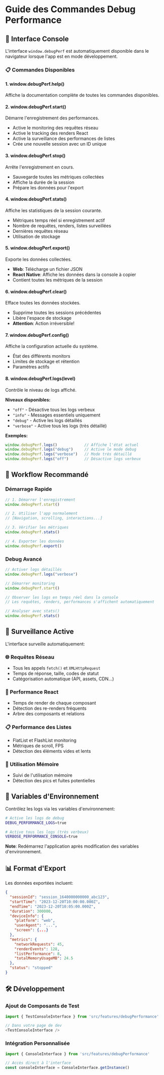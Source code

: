 # Guide des Commandes Debug Performance

## 🔧 Interface Console

L'interface `window.debugPerf` est automatiquement disponible dans le navigateur lorsque l'app est en mode développement.

### 📋 Commandes Disponibles

#### 1. **window.debugPerf.help()**
Affiche la documentation complète de toutes les commandes disponibles.

#### 2. **window.debugPerf.start()**
Démarre l'enregistrement des performances.
- Active le monitoring des requêtes réseau
- Active le tracking des renders React  
- Active la surveillance des performances de listes
- Crée une nouvelle session avec un ID unique

#### 3. **window.debugPerf.stop()**
Arrête l'enregistrement en cours.
- Sauvegarde toutes les métriques collectées
- Affiche la durée de la session
- Prépare les données pour l'export

#### 4. **window.debugPerf.stats()**
Affiche les statistiques de la session courante.
- Métriques temps réel si enregistrement actif
- Nombre de requêtes, renders, listes surveillées
- Dernières requêtes réseau
- Utilisation de stockage

#### 5. **window.debugPerf.export()**
Exporte les données collectées.
- **Web**: Télécharge un fichier JSON
- **React Native**: Affiche les données dans la console à copier
- Contient toutes les métriques de la session

#### 6. **window.debugPerf.clear()**
Efface toutes les données stockées.
- Supprime toutes les sessions précédentes
- Libère l'espace de stockage
- **Attention**: Action irréversible!

#### 7. **window.debugPerf.config()**
Affiche la configuration actuelle du système.
- État des différents monitors
- Limites de stockage et rétention
- Paramètres actifs

#### 8. **window.debugPerf.logs(level)**
Contrôle le niveau de logs affiché.

**Niveaux disponibles:**
- `"off"` - Désactive tous les logs verbeux
- `"info"` - Messages essentiels uniquement  
- `"debug"` - Active les logs détaillés
- `"verbose"` - Active tous les logs (très détaillé)

**Exemples:**
```javascript
window.debugPerf.logs()            // Affiche l'état actuel
window.debugPerf.logs("debug")     // Active le mode debug
window.debugPerf.logs("verbose")   // Mode très détaillé
window.debugPerf.logs("off")       // Désactive logs verbeux
```

## 🚀 Workflow Recommandé

### Démarrage Rapide
```javascript
// 1. Démarrer l'enregistrement
window.debugPerf.start()

// 2. Utiliser l'app normalement
// [Navigation, scrolling, interactions...]

// 3. Vérifier les métriques
window.debugPerf.stats()

// 4. Exporter les données
window.debugPerf.export()
```

### Debug Avancé
```javascript
// Activer logs détaillés
window.debugPerf.logs("verbose")

// Démarrer monitoring 
window.debugPerf.start()

// Observer les logs en temps réel dans la console
// Les requêtes, renders, performances s'affichent automatiquement

// Analyser avec stats()
window.debugPerf.stats()
```

## 🎯 Surveillance Active

L'interface surveille automatiquement:

### 🌐 Requêtes Réseau
- Tous les appels `fetch()` et `XMLHttpRequest`
- Temps de réponse, taille, codes de statut
- Catégorisation automatique (API, assets, CDN...)

### 🎨 Performance React
- Temps de render de chaque composant
- Détection des re-renders fréquents
- Arbre des composants et relations

### 📋 Performance des Listes
- FlatList et FlashList monitoring
- Métriques de scroll, FPS
- Détection des éléments vides et lents

### 💾 Utilisation Mémoire
- Suivi de l'utilisation mémoire
- Détection des pics et fuites potentielles

## 🔧 Variables d'Environnement

Contrôlez les logs via les variables d'environnement:

```bash
# Active les logs de debug
DEBUG_PERFORMANCE_LOGS=true

# Active tous les logs (très verbeux)  
VERBOSE_PERFORMANCE_CONSOLE=true
```

**Note**: Redémarrez l'application après modification des variables d'environnement.

## 📊 Format d'Export

Les données exportées incluent:

```json
{
  "sessionId": "session_1640000000000_abc123",
  "startTime": "2023-12-20T10:00:00.000Z",
  "endTime": "2023-12-20T10:05:00.000Z",
  "duration": 300000,
  "deviceInfo": {
    "platform": "web",
    "userAgent": "...",
    "screen": {...}
  },
  "metrics": {
    "networkRequests": 45,
    "renderEvents": 128,
    "listPerformance": 8,
    "totalMemoryUsageMB": 24.5
  },
  "status": "stopped"
}
```

## 🛠️ Développement

### Ajout de Composants de Test

```typescript
import { TestConsoleInterface } from 'src/features/debugPerformance'

// Dans votre page de dev
<TestConsoleInterface />
```

### Intégration Personnalisée

```typescript
import { ConsoleInterface } from 'src/features/debugPerformance'

// Accès direct à l'interface
const consoleInterface = ConsoleInterface.getInstance()
```